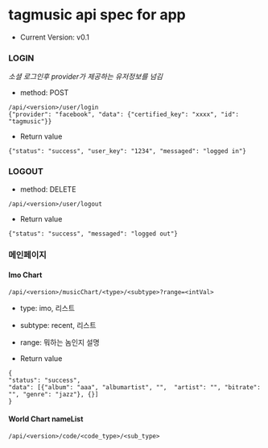 # tagmusic api spec for app
* Current Version: v0.1

### LOGIN
*소셜 로그인후 provider가 제공하는 유저정보를 넘김*
* method: POST
```
/api/<version>/user/login
{"provider": "facebook", "data": {"certified_key": "xxxx", "id": "tagmusic"}}
```
* Return value
```
{"status": "success", "user_key": "1234", "messaged": "logged in"}
```

### LOGOUT
* method: DELETE
```
/api/<version>/user/logout
```
* Return value
```
{"status": "success", "messaged": "logged out"}
```

### 메인페이지
#### Imo Chart
```
/api/<version>/musicChart/<type>/<subtype>?range=<intVal>
```
* type: imo, 리스트
* subtype: recent, 리스트
* range: 뭐하는 놈인지 설명

* Return value
```
{
"status": "success", 
"data": [{"album": "aaa", "albumartist", "",  "artist": "", "bitrate": "", "genre": "jazz"}, {}]
}
```
#### World Chart nameList
```
/api/<version>/code/<code_type>/<sub_type>
```
